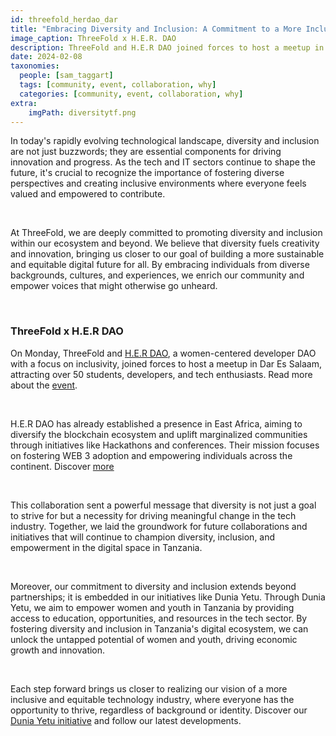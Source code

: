 ```yaml
---
id: threefold_herdao_dar
title: "Embracing Diversity and Inclusion: A Commitment to a More Inclusive Tech Industry"
image_caption: ThreeFold x H.E.R. DAO
description: ThreeFold and H.E.R DAO joined forces to host a meetup in Dar Es Salaam, attracting over 50 students, developers, and tech enthusiasts.
date: 2024-02-08
taxonomies:
  people: [sam_taggart]
  tags: [community, event, collaboration, why]
  categories: [community, event, collaboration, why]
extra:
    imgPath: diversitytf.png
---
```


In today's rapidly evolving technological landscape, diversity and inclusion are not just buzzwords; they are essential components for driving innovation and progress. As the tech and IT sectors continue to shape the future, it's crucial to recognize the importance of fostering diverse perspectives and creating inclusive environments where everyone feels valued and empowered to contribute.

<br>

At ThreeFold, we are deeply committed to promoting diversity and inclusion within our ecosystem and beyond. We believe that diversity fuels creativity and innovation, bringing us closer to our goal of building a more sustainable and equitable digital future for all. By embracing individuals from diverse backgrounds, cultures, and experiences, we enrich our community and empower voices that might otherwise go unheard.

<br>

### ThreeFold x H.E.R DAO

On Monday, ThreeFold and [H.E.R DAO](https://www.her-dao.xyz/), a women-centered developer DAO with a focus on inclusivity, joined forces to host a meetup in Dar Es Salaam, attracting over 50 students, developers, and tech enthusiasts. 
Read more about the [event](https://www.threefold.io/newsroom/tfherdaorecap/). 

<br>

H.E.R DAO has already established a presence in East Africa, aiming to diversify the blockchain ecosystem and uplift marginalized communities through initiatives like Hackathons and conferences. Their mission focuses on fostering WEB 3 adoption and empowering individuals across the continent. Discover [more](https://www.her-dao.xyz/subchapters)

<br>

This collaboration sent a powerful message that diversity is not just a goal to strive for but a necessity for driving meaningful change in the tech industry. Together, we laid the groundwork for future collaborations and initiatives that will continue to champion diversity, inclusion, and empowerment in the digital space in Tanzania. 

<br>

Moreover, our commitment to diversity and inclusion extends beyond partnerships; it is embedded in our initiatives like Dunia Yetu. Through Dunia Yetu, we aim to empower women and youth in Tanzania by providing access to education, opportunities, and resources in the tech sector. By fostering diversity and inclusion in Tanzania's digital ecosystem, we can unlock the untapped potential of women and youth, driving economic growth and innovation.

<br>

Each step forward brings us closer to realizing our vision of a more inclusive and equitable technology industry, where everyone has the opportunity to thrive, regardless of background or identity. 
Discover our [Dunia Yetu initiative](https://www.threefold.io/newsroom/duniayetulaunchdar/)  and follow our latest developments. 
